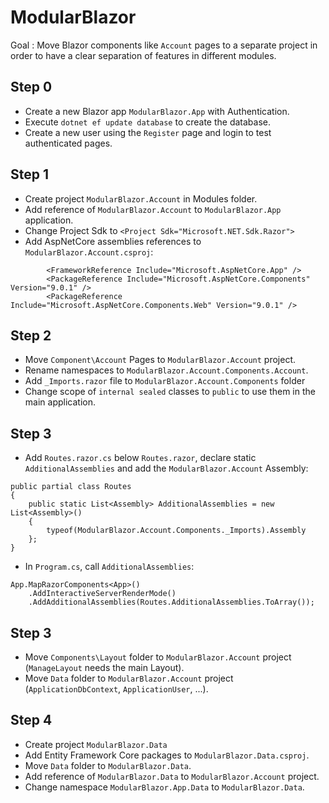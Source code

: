 # ModularBlazor

Goal : Move Blazor components like `Account` pages to a separate project in order to have a clear separation of features in different modules.

## Step 0

- Create a new Blazor app `ModularBlazor.App` with Authentication.
- Execute `dotnet ef update database` to create the database.
- Create a new user using the `Register` page and login to test authenticated pages.

## Step 1

- Create project `ModularBlazor.Account` in Modules folder.
- Add reference of `ModularBlazor.Account` to `ModularBlazor.App` application.
- Change Project Sdk to `<Project Sdk="Microsoft.NET.Sdk.Razor">`
- Add AspNetCore assemblies references to `ModularBlazor.Account.csproj`:

```
		<FrameworkReference Include="Microsoft.AspNetCore.App" />
		<PackageReference Include="Microsoft.AspNetCore.Components" Version="9.0.1" />
		<PackageReference Include="Microsoft.AspNetCore.Components.Web" Version="9.0.1" />
```

## Step 2

- Move `Component\Account` Pages to `ModularBlazor.Account` project.
- Rename namespaces to `ModularBlazor.Account.Components.Account`.
- Add `_Imports.razor` file to `ModularBlazor.Account.Components` folder
- Change scope of `internal sealed` classes to `public` to use them in the main application.

## Step 3
- Add `Routes.razor.cs` below `Routes.razor`, declare static `AdditionalAssemblies` and add the `ModularBlazor.Account` Assembly:

```
public partial class Routes
{
    public static List<Assembly> AdditionalAssemblies = new List<Assembly>()
    {
        typeof(ModularBlazor.Account.Components._Imports).Assembly
    };
}
```

- In `Program.cs`, call `AdditionalAssemblies`:

```
App.MapRazorComponents<App>()
    .AddInteractiveServerRenderMode()
    .AddAdditionalAssemblies(Routes.AdditionalAssemblies.ToArray());
```

## Step 3

- Move `Components\Layout` folder to `ModularBlazor.Account` project (`ManageLayout` needs the main Layout).
- Move `Data` folder to `ModularBlazor.Account` project (`ApplicationDbContext`, `ApplicationUser`, ...).

## Step 4

- Create project `ModularBlazor.Data`
- Add Entity Framework Core packages to `ModularBlazor.Data.csproj`.
- Move `Data` folder to `ModularBlazor.Data`.
- Add reference of `ModularBlazor.Data` to `ModularBlazor.Account` project.
- Change namespace `ModularBlazor.App.Data` to `ModularBlazor.Data`.
